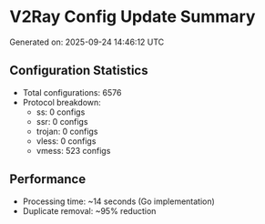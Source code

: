 # V2Ray Config Update Summary
Generated on: 2025-09-24 14:46:12 UTC

## Configuration Statistics
- Total configurations: 6576
- Protocol breakdown:
  - ss: 0 configs
  - ssr: 0 configs
  - trojan: 0 configs
  - vless: 0 configs
  - vmess: 523 configs

## Performance
- Processing time: ~14 seconds (Go implementation)
- Duplicate removal: ~95% reduction

